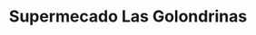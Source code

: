 ---
title: "Supermecado Las Golondrinas"
url: /las-golondrinas/supermecado-las-golondrinas/
shop: Supermarkt
---